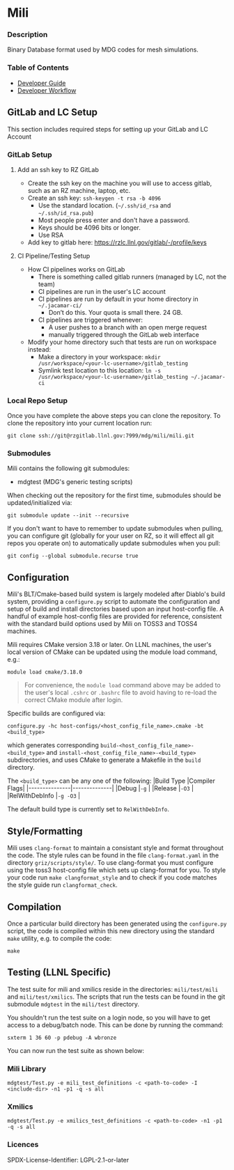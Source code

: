 # Mili

### Description

Binary Database format used by MDG codes for mesh simulations.

### Table of Contents
- [Developer Guide](#developer-guide)
- [Developer Workflow](#developer-workflow)

## GitLab and LC Setup

This section includes required steps for setting up your GitLab and LC Account

### GitLab Setup

1. Add an ssh key to RZ GitLab
    - Create the ssh key on the machine you will use to access gitlab, such as an RZ machine, laptop, etc.
    - Create an ssh key: `ssh-keygen -t rsa -b 4096`
        - Use the standard location. (`~/.ssh/id_rsa` and `~/.ssh/id_rsa.pub`)
        - Most people press enter and don't have a password.
        - Keys should be 4096 bits or longer.
        - Use RSA
    - Add key to gitlab here: https://rzlc.llnl.gov/gitlab/-/profile/keys

2. CI Pipeline/Testing Setup
    - How CI pipelines works on GitLab
        - There is something called gitlab runners (managed by LC, not the team)
        - CI pipelines are run in the user's LC account
        - CI pipelines are run by default in your home directory in `~/.jacamar-ci/`
            - Don’t do this. Your quota is small there. 24 GB.
        - CI pipelines are triggered whenever:
            - A user pushes to a branch with an open merge request
            - manually triggered through the GitLab web interface
    - Modify your home directory such that tests are run on workspace instead:
        - Make a directory in your workspace: `mkdir /usr/workspace/<your-lc-username>/gitlab_testing`
        - Symlink test location to this location: `ln -s /usr/workspace/<your-lc-username>/gitlab_testing ~/.jacamar-ci`

### Local Repo Setup

Once you have complete the above steps you can clone the repository. To clone the repository into your current location run:
```
git clone ssh://git@rzgitlab.llnl.gov:7999/mdg/mili/mili.git
```

### Submodules

Mili contains the following git submodules:
- mdgtest (MDG's generic testing scripts)

When checking out the repository for the first time, submodules should be updated/initialized via:
```
git submodule update --init --recursive
```

If you don't want to have to remember to update submodules when pulling, you can configure git (globally for your user on RZ, so it will effect all git repos you operate on) to automatically update submodules when you pull:
```
git config --global submodule.recurse true
```

## Configuration

Mili's BLT/Cmake-based build system is largely modeled after Diablo's build system, providing a `configure.py` script to automate the configuration and setup of build and install directories based upon an input host-config file. A handful of example host-config files are provided for reference, consistent with the standard build options used by Mili on TOSS3 and TOSS4 machines.

Mili requires CMake version 3.18 or later. On LLNL machines, the user's local version of CMake can be updated using the module load command, e.g.:
```
module load cmake/3.18.0
```

> For convenience, the `module load` command above may be added to the user's local `.cshrc` or `.bashrc` file to avoid having to re-load the correct CMake module after login.

Specific builds are configured via:
```
configure.py -hc host-configs/<host_config_file_name>.cmake -bt <build_type>
```
which generates corresponding `build-<host_config_file_name>-<build_type>` and `install-<host_config_file_name>-<build_type>` subdirectories, and uses CMake to generate a Makefile in the `build` directory.

The `<build_type>` can be any one of the following:
|Build Type     |Compiler Flags|
|---------------|--------------|
|Debug          |`-g`          |
|Release        |`-O3`         |
|RelWithDebInfo |`-g -O3`      |

The default build type is currently set to `RelWithDebInfo`.

## Style/Formatting

Mili uses `clang-format` to maintain a consistant style and format throughout the code. The style rules can be found in the file `clang-format.yaml` in the directory `griz/scripts/style/`. To use clang-format you must configure using the toss3 host-config file which sets up clang-format for you. To style your code run `make clangformat_style` and to check if you code matches the style guide run `clangformat_check`.

## Compilation

Once a particular build directory has been generated using the `configure.py` script, the code is compiled within this new directory using the standard `make` utility, e.g. to compile the code:
```
make
```

## Testing  (**LLNL Specific**)

The test suite for mili and xmilics reside in the directories: `mili/test/mili` and `mili/test/xmilics`. The scripts that run the tests can be found in the git submodule `mdgtest` in the `mili/test` directory.

You shouldn't run the test suite on a login node, so you will have to get access to a debug/batch node. This can be done by running the command:
```
sxterm 1 36 60 -p pdebug -A wbronze
```

You can now run the test suite as shown below:

### Mili Library
```
mdgtest/Test.py -e mili_test_definitions -c <path-to-code> -I <include-dir> -n1 -p1 -q -s all
```

### Xmilics
```
mdgtest/Test.py -e xmilics_test_definitions -c <path-to-code> -n1 -p1 -q -s all
```

### Licences

SPDX-License-Identifier: LGPL-2.1-or-later
